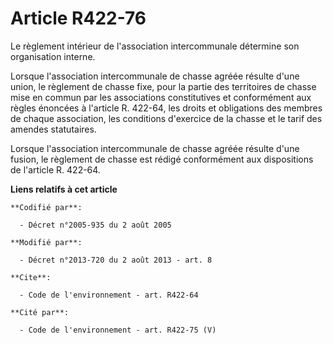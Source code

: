 # Article R422-76

Le règlement intérieur de l'association intercommunale détermine son organisation interne.

Lorsque l'association intercommunale de chasse agréée résulte d'une union, le règlement de chasse fixe, pour la partie des
territoires de chasse mise en commun par les associations constitutives et conformément aux règles énoncées à l'article R.
422-64, les droits et obligations des membres de chaque association, les conditions d'exercice de la chasse et le tarif des
amendes statutaires.

Lorsque l'association intercommunale de chasse agréée résulte d'une fusion, le règlement de chasse est rédigé conformément
aux dispositions de l'article R. 422-64.

**Liens relatifs à cet article**

	**Codifié par**:

	  - Décret n°2005-935 du 2 août 2005

	**Modifié par**:

	  - Décret n°2013-720 du 2 août 2013 - art. 8

	**Cite**:

	  - Code de l'environnement - art. R422-64

	**Cité par**:

	  - Code de l'environnement - art. R422-75 (V)
